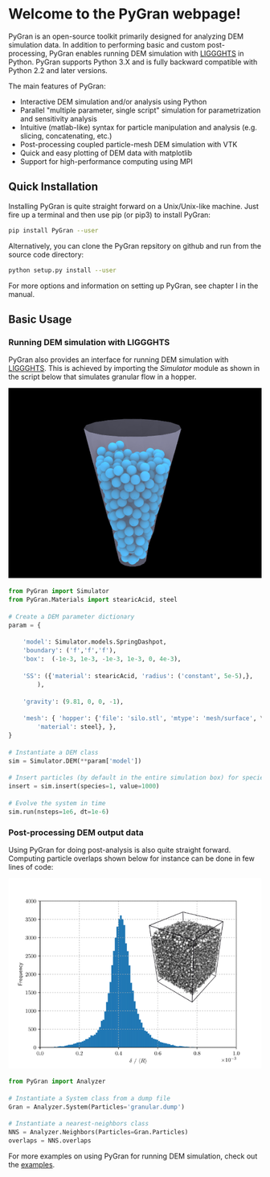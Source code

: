 # Welcome to the PyGran webpage!

PyGran is an open-source toolkit primarily designed for analyzing DEM simulation data. In addition to performing basic and custom post-processing, PyGran enables running DEM simulation with [LIGGGHTS](https://www.cfdem.com/liggghtsr-open-source-discrete-element-method-particle-simulation-code) in Python. PyGran supports Python 3.X and is fully backward compatible with Python 2.2 and later versions.

The main features of PyGran:

- Interactive DEM simulation and/or analysis using Python 
- Parallel "multiple parameter, single script" simulation for parametrization and sensitivity analysis
- Intuitive (matlab-like) syntax for particle manipulation and analysis (e.g. slicing, concatenating, etc.)
- Post-processing coupled particle-mesh DEM simulation with VTK
- Quick and easy plotting of DEM data with matplotlib
- Support for high-performance computing using MPI

## Quick Installation
Installing PyGran is quite straight forward on a Unix/Unix-like machine. Just fire up a terminal and then use pip (or pip3) to install PyGran:
```bash
pip install PyGran --user
```
Alternatively, you can clone the PyGran repsitory on github and run from the source code directory:
```bash
python setup.py install --user
```
For more options and information on setting up PyGran, see chapter I in the manual.

## Basic Usage
### Running DEM simulation with LIGGGHTS

PyGran also provides an interface for running DEM simulation with [LIGGGHTS](https://www.cfdem.com/liggghtsr-open-source-discrete-element-method-particle-simulation-code). This is achieved by importing the <i>Simulator</i> module as shown in the script below that simulates granular flow in a hopper.

<p style="text-align:center;"><img src="images/hopper.png" width="600"></p>

```python
from PyGran import Simulator
from PyGran.Materials import stearicAcid, steel

# Create a DEM parameter dictionary
param = {

	'model': Simulator.models.SpringDashpot,
	'boundary': ('f','f','f'),
	'box':  (-1e-3, 1e-3, -1e-3, 1e-3, 0, 4e-3),

	'SS': ({'material': stearicAcid, 'radius': ('constant', 5e-5),}, 
		),
		
	'gravity': (9.81, 0, 0, -1),

	'mesh': { 'hopper': {'file': 'silo.stl', 'mtype': 'mesh/surface', \
		'material': steel}, },
}

# Instantiate a DEM class
sim = Simulator.DEM(**param['model'])

# Insert particles (by default in the entire simulation box) for species 1 (stearic acid)
insert = sim.insert(species=1, value=1000) 

# Evolve the system in time 
sim.run(nsteps=1e6, dt=1e-6)
```
### Post-processing DEM output data
Using PyGran for doing post-analysis is also quite straight forward. Computing particle overlaps shown below for instance can be done in few lines of code:

<p style="text-align:center;"><img src="images/overlap-hist.png"></p>

```python
from PyGran import Analyzer

# Instantiate a System class from a dump file
Gran = Analyzer.System(Particles='granular.dump')

# Instantiate a nearest-neighbors class
NNS = Analyzer.Neighbors(Particles=Gran.Particles)
overlaps = NNS.overlaps
```
For more examples on using PyGran for running DEM simulation, check out the <a href="examples/examples.html">examples</a>.
